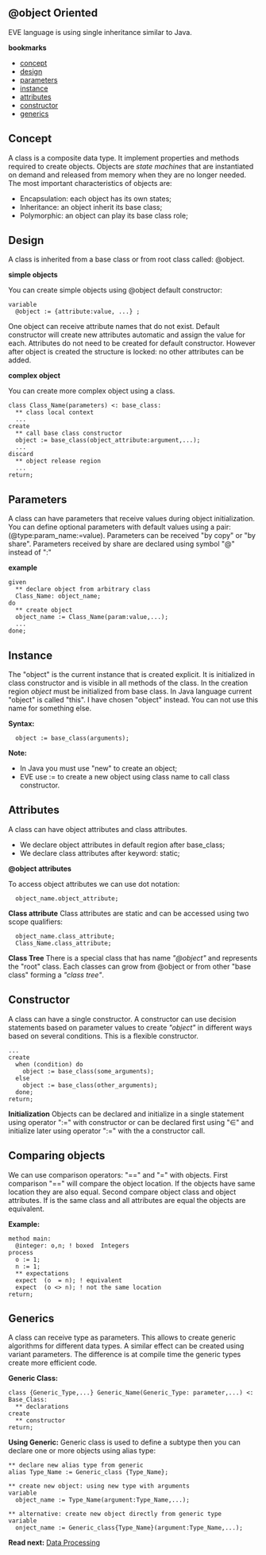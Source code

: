 ## @object Oriented

EVE language is using single inheritance similar to Java.

**bookmarks**

* [concept](#concept)
* [design](#design)
* [parameters](#parameters)
* [instance](#instance)
* [attributes](#attributes)
* [constructor](#constructor)
* [generics](#generics)
 
## Concept

A class is a composite data type. It implement properties and methods required to create objects. Objects are _state machines_ that are instantiated on demand and released from memory when they are no longer needed. The most important characteristics of objects are:

* Encapsulation: each object has its own states;
* Inheritance: an object inherit its base class;
* Polymorphic: an object can play its base class role;

## Design
A class is inherited from a base class or from root class called: @object.

**simple objects**

You can create simple objects using @object default constructor:

```
variable
  @object := {attribute:value, ...} ;
```

One object can receive attribute names that do not exist. Default constructor will create new attributes automatic and assign the value for each. Attributes do not need to be created for default constructor. However after object is created the structure is locked: no other attributes can be added.

**complex object**

You can create more complex object using a class.

```
class Class_Name(parameters) <: base_class:
  ** class local context
  ...
create
  ** call base class constructor
  object := base_class(object_attribute:argument,...);
  ... 
discard
  ** object release region
  ...
return;
```

## Parameters 
A class can have parameters that receive values during object initialization. You can define optional parameters with default values using a pair: (@type:param_name:=value). Parameters can be received "by copy" or "by share". Parameters received by share are declared using symbol "@" instead of ":"

**example**
```
given
  ** declare object from arbitrary class
  Class_Name: object_name;
do
  ** create object 
  object_name := Class_Name(param:value,...);
  ...
done;
```

## Instance
The "object" is the current instance that is created explicit.  It is initialized in class constructor and is visible in all methods of the class. In the creation region _object_ must be initialized from base class. In Java language current "object" is called "this". I have chosen "object" instead. You can not use this name for something else.

**Syntax:**
```
  object := base_class(arguments);
```

**Note:** 
* In Java you must use "new" to create an object;
* EVE use := to create a new object using class name to call class constructor.

## Attributes

A class can have object attributes and class attributes.

* We declare object attributes in default region after base_class;
* We declare class attributes after keyword: static;

**@object attributes**

To access object attributes we can use dot notation:

```
  object_name.object_attribute;
```

**Class attribute**
Class attributes are static and can be accessed using two scope qualifiers:

```
  object_name.class_attribute;
  Class_Name.class_attribute;
```

**Class Tree**
There is a special class that has name _"@object"_ and represents the "root" class. Each classes can grow from @object or from other "base class" forming a _"class tree"_.

## Constructor
A class can have a single constructor. A constructor can use decision statements based on parameter values to create _"object"_ in different ways based on several conditions. This is a flexible constructor.

```
...
create
  when (condition) do
    object := base_class(some_arguments);
  else
    object := base_class(other_arguments);
  done;
return;
```

**Initialization**
Objects can be declared and initialize in a single statement using operator ":=" with constructor or can be declared first using "∈" and initialize later using operator ":=" with the a constructor call. 

## Comparing objects
We can use comparison operators: "==" and "=" with objects. First comparison "==" will compare the object location. If the objects have same location they are also equal. Second compare object class and object attributes. If is the same class and all attributes are equal the objects are equivalent.

**Example:**
```
method main:
  @integer: o,n; ! boxed  Integers
process  
  o := 1;
  n := 1; 
  ** expectations
  expect  (o  = n); ! equivalent  
  expect  (o <> n); ! not the same location
return;
```

## Generics

A class can receive type as parameters. This allows to create generic algorithms for different data types. A similar effect can be created using variant parameters. The difference is at compile time the generic types create more efficient code.

**Generic Class:**
```
class {Generic_Type,...} Generic_Name(Generic_Type: parameter,...) <: Base_Class:
  ** declarations
create
  ** constructor
return;
```

**Using Generic:**
Generic class is used to define a subtype then you can declare one or more objects using alias type:

```
** declare new alias type from generic
alias Type_Name := Generic_class {Type_Name};

** create new object: using new type with arguments
variable
  object_name := Type_Name(argument:Type_Name,...);

** alternative: create new object directly from generic type
variable  
  onject_name := Generic_class{Type_Name}(argument:Type_Name,...);

```

**Read next:** [Data Processing](processing.md)